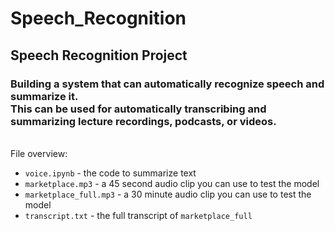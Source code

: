 # Speech_Recognition
<h2> Speech Recognition Project </h2>
<h3> Building a system that can automatically recognize speech and summarize it. <br>
This can be used for automatically transcribing and summarizing lecture recordings, podcasts, or videos. </h3>
<br>
File overview:<br>

* `voice.ipynb` - the code to summarize text<br>
* `marketplace.mp3` - a 45 second audio clip you can use to test the model<br>
* `marketplace_full.mp3` - a 30 minute audio clip you can use to test the model<br> 
* `transcript.txt` - the full transcript of `marketplace_full`<br>

